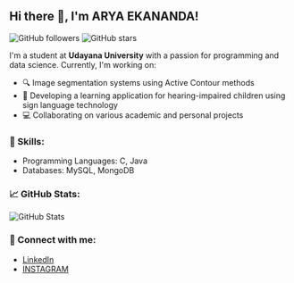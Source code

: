## Hi there 👋, I'm ARYA EKANANDA!

![GitHub followers](https://img.shields.io/github/followers/your-username?style=social)
![GitHub stars](https://img.shields.io/github/stars/your-username?style=social)

I'm a student at **Udayana University** with a passion for programming and data science. Currently, I'm working on:

- 🔍 Image segmentation systems using Active Contour methods
- 🤖 Developing a learning application for hearing-impaired children using sign language technology
- 💻 Collaborating on various academic and personal projects

### 🚀 Skills:
- Programming Languages:  C, Java
- Databases: MySQL, MongoDB


### 📈 GitHub Stats:
![GitHub Stats](https://github-readme-stats.vercel.app/api?username=AryaEkanandaa&show_icons=true&theme=radical)

### 🔗 Connect with me:
- [LinkedIn](https://www.linkedin.com/in/arya-ekananda-2a32a11a2)
- [INSTAGRAM](https://www.instagram.com/aryaekananda?igsh=dGpldm1uMDNpcHdu)
